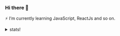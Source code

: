 ### Hi there 👋

⚡ I’m currently learning JavaScript, ReactJs and so on.

<details>
 <summary>stats!</summary>
  <img src="https://github-readme-stats.vercel.app/api?username=halitaydin&show_icons=true&theme=github_dark" />
</details>
